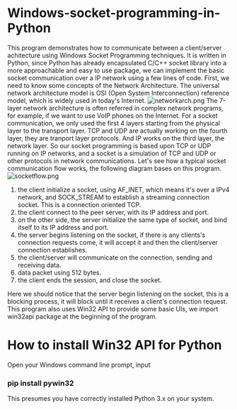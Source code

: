 # Windows-socket-programming-in-Python
This program demonstrates how to communicate between a client/server achitecture using Windows Socket Programming techniques. It is written in Python, since Python has already encapsulated C/C++ socket library into a more approachable and easy to use package, we can implement the basic socket communication over a IP network using a few lines of code.
First, we need to know some concepts of the Network Architecture. The universal network architecture model is OSI (Open System Interconnection) reference model, which is widely used in today's Internet.
![networkarch.png](./)
The 7-layer network architecture is often referred in complex network programs, for example, if we want to use VoIP phones on the Internet. For a socket communication, we only used the first 4 layers starting from the physical layer to the transport layer. TCP and UDP are actually working on the fourth layer, they are tranport layer protocols. And IP works on the third layer, the network layer. So our socket programming is based upon TCP or UDP running on IP networks, and a socket is a simulation of TCP and UDP or other protocols in network communications. Let's see how a typical socket communication flow works, the following diagram bases on this program.
![socketflow.png](./)
1. the client initialize a socket, using AF_INET, which means it's over a IPv4 network, and SOCK_STREAM to establish a streaming connection socket. This is a connection oriented TCP.
2. the client connect to the peer server, with its IP address and port.
3. on the other side, the server initialize the same type of socket, and bind itself to its IP address and port.
4. the server begins listening on the socket, if there is any clients's connection requests come, it will accept it and then the client/server connection establishes.
5. the client/server will communicate on the connection, sending and receiving data.
6. data packet using 512 bytes.
7. the client ends the session, and close the socket.

Here we should notice that the server begin listening on the socket, this is a blocking process, it will block until it receives a client's connection request.
This program also uses Win32 API to provide some basic UIs, we import win32api package at the beginning of the program.

# How to install Win32 API for Python
Open your Windows command line prompt, input
### pip install pywin32
This presumes you have correctly installed Python 3.x on your system.
